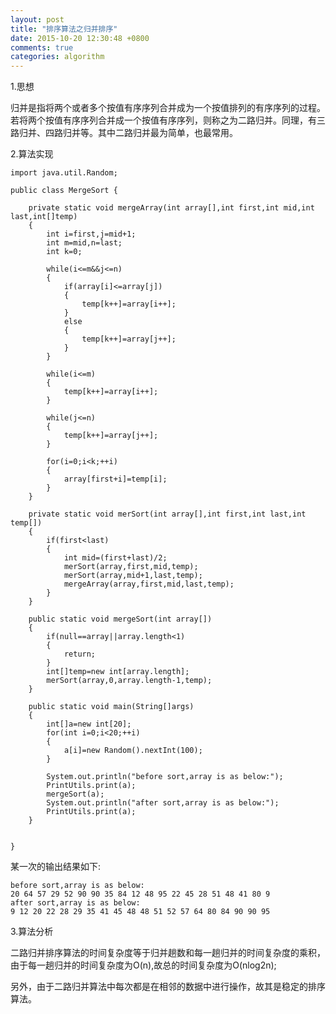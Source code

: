 ```yaml
---
layout: post
title: "排序算法之归并排序"
date: 2015-10-20 12:30:48 +0800
comments: true
categories: algorithm
---
```


1.思想  

归并是指将两个或者多个按值有序序列合并成为一个按值排列的有序序列的过程。若将两个按值有序序列合并成一个按值有序序列，则称之为二路归并。同理，有三路归并、四路归并等。其中二路归并最为简单，也最常用<!--more-->。

2.算法实现  

	import java.util.Random;

	public class MergeSort {

		private static void mergeArray(int array[],int first,int mid,int last,int[]temp)
		{
			int i=first,j=mid+1;
			int m=mid,n=last;
			int k=0;
			
			while(i<=m&&j<=n)
			{
				if(array[i]<=array[j])
				{
					temp[k++]=array[i++];
				}
				else
				{
					temp[k++]=array[j++];
				}
			}
			
			while(i<=m)
			{
				temp[k++]=array[i++];
			}
			
			while(j<=n)
			{
				temp[k++]=array[j++];
			}
			
			for(i=0;i<k;++i)
			{
				array[first+i]=temp[i];
			}
		}
		
		private static void merSort(int array[],int first,int last,int temp[])
		{
			if(first<last)
			{
				int mid=(first+last)/2;
				merSort(array,first,mid,temp);
				merSort(array,mid+1,last,temp);
				mergeArray(array,first,mid,last,temp);
			}
		}
		
		public static void mergeSort(int array[])
		{
			if(null==array||array.length<1)
			{
				return;
			}
			int[]temp=new int[array.length];
			merSort(array,0,array.length-1,temp);
		}
		
		public static void main(String[]args)
		{		
			int[]a=new int[20];
			for(int i=0;i<20;++i)
			{
				a[i]=new Random().nextInt(100);
			}
			
			System.out.println("before sort,array is as below:");
			PrintUtils.print(a);
			mergeSort(a);
			System.out.println("after sort,array is as below:");
			PrintUtils.print(a);
		}
		
		
	}

某一次的输出结果如下:  

	before sort,array is as below:
	20 64 57 29 52 90 90 35 84 12 48 95 22 45 28 51 48 41 80 9  
	after sort,array is as below:
	9 12 20 22 28 29 35 41 45 48 48 51 52 57 64 80 84 90 90 95  

3.算法分析  

二路归并排序算法的时间复杂度等于归并趟数和每一趟归并的时间复杂度的乘积，由于每一趟归并的时间复杂度为O(n),故总的时间复杂度为O(nlog2n);  

另外，由于二路归并算法中每次都是在相邻的数据中进行操作，故其是稳定的排序算法。  





